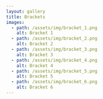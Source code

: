 ```yaml
---
layout: gallery
title: Brackets
images:
  - path: /assets/img/bracket_1.png
    alt: Bracket 1
  - path: /assets/img/bracket_2.png
    alt: Bracket 2
  - path: /assets/img/bracket_3.png
    alt: Bracket 3
  - path: /assets/img/bracket_4.png
    alt: Bracket 4
  - path: /assets/img/bracket_5.png
    alt: Bracket 5
  - path: /assets/img/bracket_6.png
    alt: Bracket 6
---
```

